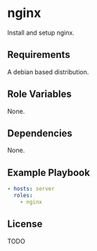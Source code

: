 # nginx
Install and setup nginx.

## Requirements
A debian based distribution.

## Role Variables
None.

## Dependencies
None.

## Example Playbook
```yaml
- hosts: server
  roles:
    - nginx
```

## License
TODO
